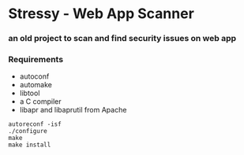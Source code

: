 # Stressy - Web App Scanner
### an old project to scan and find security issues on web app

### Requirements

+ autoconf
+ automake
+ libtool
+ a C compiler
+ libapr and libaprutil from Apache

```
autoreconf -isf
./configure
make
make install
```



